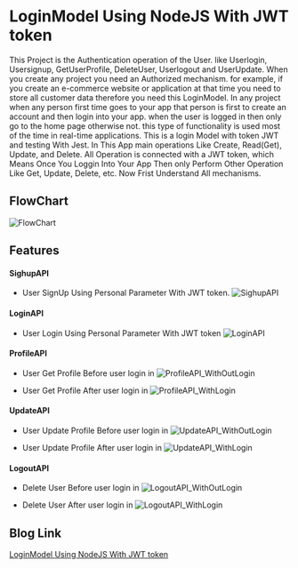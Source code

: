 
# LoginModel Using NodeJS With JWT token

This Project is the Authentication operation of the User. like Userlogin, Usersignup, GetUserProfile, DeleteUser, Userlogout and UserUpdate. When you create any project you need an Authorized mechanism. for example, if you create an e-commerce website or application at that time you need to store all customer data therefore you need this LoginModel. In any project when any person first time goes to your app that person is first to create an account and then login into your app. when the user is logged in then only go to the home page otherwise not. this type of functionality is used most of the time in real-time applications. This is a login Model with token JWT and testing With Jest. In This App main operations Like Create, Read(Get), Update, and Delete. All Operation is connected with a JWT token, which Means Once You Loggin Into Your App Then only Perform Other Operation Like Get, Update, Delete, etc. Now Frist Understand All mechanisms. 
## FlowChart
![FlowChart](https://user-images.githubusercontent.com/80502799/214079956-2948e7e2-6f22-4933-86c6-6e1922a1f329.png)

## Features

#### SighupAPI
- User SignUp Using Personal Parameter With JWT token.
![SighupAPI](https://user-images.githubusercontent.com/80502799/214046820-1c13e0cf-c8ae-4254-a5e2-999f5493cda2.png)

#### LoginAPI
- User Login Using Personal Parameter With JWT token
![LoginAPI](https://user-images.githubusercontent.com/80502799/214046031-22050522-6baf-4868-a34a-f118cd4a9aa3.png)

#### ProfileAPI

- User Get Profile Before user login in
![ProfileAPI_WithOutLogin](https://user-images.githubusercontent.com/80502799/214046704-dbc93dc2-aad4-4443-9801-99f21d9c7f28.png)

- User Get Profile After user login in
![ProfileAPI_WithLogin](https://user-images.githubusercontent.com/80502799/214046548-55921987-97f8-4adf-90f2-8d7e7a1b7119.png)


#### UpdateAPI

- User Update Profile Before user login in
![UpdateAPI_WithOutLogin](https://user-images.githubusercontent.com/80502799/214046982-1d046ec3-23cb-4e84-93d3-203508b1e37a.png)

- User Update Profile After user login in
![UpdateAPI_WithLogin](https://user-images.githubusercontent.com/80502799/214046974-a7a66259-beed-4341-bf5b-98501c554d0b.png)

#### LogoutAPI

- Delete User Before user login in
![LogoutAPI_WithOutLogin](https://user-images.githubusercontent.com/80502799/214046494-8643eeaa-b6d2-4ccb-94f8-3b8c4bcd0c6d.png)

- Delete User After user login in
![LogoutAPI_WithLogin](https://user-images.githubusercontent.com/80502799/214046408-5aa1663c-7504-4b4c-9ba0-b1cf2808d8dd.png) 

## Blog Link

[LoginModel Using NodeJS With JWT token](https://medium.com/@20it026/loginmodel-using-nodejs-with-jwt-token-36577f44fadf)

